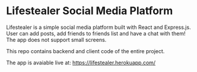 # Lifestealer Social Media Platform

Lifestealer is a simple social media platform built with React and Express.js. User can add posts, add friends to friends list and have a chat with them! The app does not support small screens.

This repo contains backend and client code of the entire project.

The app is avaiable live at: https://lifestealer.herokuapp.com/
